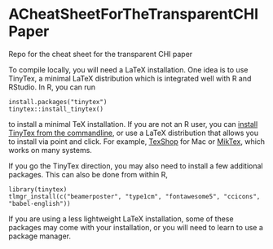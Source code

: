 # ACheatSheetForTheTransparentCHIPaper
Repo for the cheat sheet for the transparent CHI paper

To compile locally, you will need a LaTeX installation. One idea is to use TinyTex, a minimal LaTeX distribution which is integrated well with R and RStudio. In R, you can run

```
install.packages("tinytex")
tinytex::install_tinytex()
```

to install a minimal TeX installation. If you are not an R user, you can [install TinyTex from the commandline](https://yihui.org/tinytex/#for-other-users), or use a LaTeX distribution that allows you to install via point and click. For example, [TexShop](https://yihui.org/tinytex/#for-other-users) for Mac or [MikTex](https://miktex.org/), which works on many systems.  

If you go the TinyTex direction, you may also need to install a few additional packages. This can also be done from within R,

```
library(tinytex)
tlmgr_install(c("beamerposter", "type1cm", "fontawesome5", "ccicons", "babel-english"))
```

If you are using a less lightweight LaTeX installation, some of these packages may come with your installation, or you will need to learn to use a package manager.

